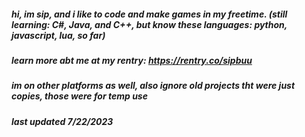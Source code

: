##### hi, im sip, and i like to code and make games in my freetime. (still learning: C#, Java, and C++, but know these languages: python, javascript, lua, so far)

##### learn more abt me at my rentry: https://rentry.co/sipbuu

##### im on other platforms as well, also ignore old projects tht were just copies, those were for temp use

##### last updated 7/22/2023

